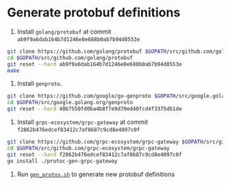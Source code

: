 # Generate protobuf definitions

1. Install `golang/protobuf` at commit `ab9f9a6dab164b7d1246e0e688b0ab7b94d8553e`

```bash
git clone https://github.com/golang/protobuf $GOPATH/src/github.com/golang/protobuf
cd $GOPATH/src/github.com/golang/protobuf
git reset --hard ab9f9a6dab164b7d1246e0e688b0ab7b94d8553e
make
```

1. Install `genproto`.

```bash
git clone https://github.com/google/go-genproto $GOPATH/src/google.golang.org/genproto
cd $GOPATH/src/google.golang.org/genproto
git reset --hard 40b7550fd0ba4b8f7e9d70ed40fcd4f3375db1de
```

1. Install `grpc-ecosystem/grpc-gateway` at commit `f2862b476edcef83412c7af8687c9cd8e4097c0f`

```bash
git clone https://github.com/grpc-ecosystem/grpc-gateway $GOPATH/src/github.com/grpc-ecosystem/grpc-gateway
cd $GOPATH/src/github.com/grpc-ecosystem/grpc-gateway
git reset --hard f2862b476edcef83412c7af8687c9cd8e4097c0f
go install ./protoc-gen-grpc-gateway
```

1. Run [`gen_protos.sh`](https://github.com/ExchangeUnion/xud/blob/master/test/simulation/xudrpc/gen_protos.sh) to generate new protobuf definitions
